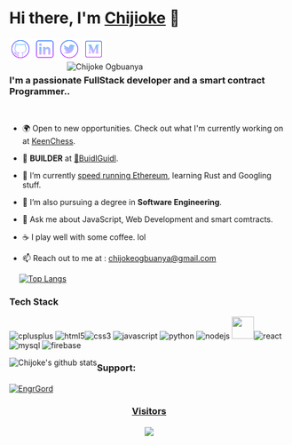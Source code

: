# Hi there, I'm [Chijioke](https://github.com/EngrGord) 👋


[<img src='media/icons8-github.svg' alt='github' height='40'>](https://github.com/EngrGord)    [<img src='media/icons8-linkedin.svg' alt='linkedin' height='40'>](https://www.linkedin.com/in/chijoke-ogbuanya/)  [<img src='media/icons8-twitter-circled.svg' alt='twitter' height='40'>](https://twitter.com/chijoke_)  [<img src='media/icons8-medium-new.svg' alt='medium' height='40'>](https://medium.com/@engrgord)
<br />
<img alt="Chijoke Ogbuanya" align="right" src="https://raw.github.com/EngrGord/EngrGord/master/pngwing.com.png" width="400px"/>

<h3>I'm a passionate <strong>FullStack developer</strong> and a <strong>smart contract Programmer.</strong>.</h3>

<br/>

- 🌍 Open to new opportunities. Check out what I'm currently working on at [KeenChess](https://keen-chess.vercel.app/).

- 🤖 <strong>BUILDER</strong> at [🏰️BuidlGuidl](https://bazaar.buidlguidl.com/builders/0x1E8c64Fd8F94da1d0E23853118B7F73a7B467209).

- 🔭 I’m currently [speed running Ethereum](https://speedrunethereum.com/builders/0x1E8c64Fd8F94da1d0E23853118B7F73a7B467209), learning Rust and Googling stuff.<br/>

- 🌱 I’m also pursuing a degree in <strong>Software Engineering</strong>.

- 🤔 Ask me about JavaScript, Web Development and smart comtracts.

- ☕ I play well with some coffee. lol

- :mailbox: Reach out to me at : chijokeogbuanya@gmail.com<br/>

<a href='https://github.com/pricing'></a> 
[![Top Langs](https://github-readme-stats.vercel.app/api/top-langs/?username=EngrGord&layout=compact&theme=github_dark&count_private=true)](https://github.com/EngrGord/github-readme-stats)

<h3>Tech Stack</h3>
<p align="left">
 <img src="https://img.icons8.com/color/48/000000/c-plus-plus-logo.png"  alt="cplusplus" width="40" height="40"/>  <img src="https://img.icons8.com/color/48/000000/html-5.png" alt="html5" width="40" height="40"/><img src="https://img.icons8.com/color/48/000000/css3.png" alt="css3" width="40" height="40"/> <img src="https://img.icons8.com/color/48/000000/javascript.png" alt="javascript" width="40" height="40"/> <img src="https://img.icons8.com/ultraviolet/40/000000/react.png" alt="python" width="40" height="40"/> 
 <img src="https://img.icons8.com/color/48/000000/nodejs.png" width="40" height="40" alt="nodejs" /> <img src="https://img.icons8.com/color/48/000000/mongodb.png" width="40" height="40" /><img src="https://img.icons8.com/color/40/000000/python.png" alt="react" width="40" height="40"/> <img src="https://img.icons8.com/ios/50/000000/mysql-logo.png" alt="mysql" width="40" height="40"/> 
 <img src="https://img.icons8.com/color/48/000000/firebase.png" alt="firebase" width="40" height="40"/>

 </p>
<p align = 'center'> 
<a href="https://github.com/EngrGord/EngrGord">
  <img align="left" alt="Chijoke's github stats" src="https://github-readme-stats.vercel.app/api?username=EngrGord&show_icons=true&count_private=true&theme=react&hide_border=true&bg_color=0D1117"/>
</a>
  <h3 align="left">Support:</h3>
<p><a href="https://www.buymeacoffee.com/chijioke"> <img align="center" src="https://cdn.buymeacoffee.com/buttons/v2/default-yellow.png" height="50" width="210" alt="EngrGord"</p>
 
 <p width='100%'>
 <h3 align="center"> Visitors</h3>
<p align="center">
  <a href="https://github.com/EngrGord/github-profile-count">
    <img align="center" src="https://profile-counter.glitch.me/{EngrGord}/count.svg" />
    </a>
  </p>
 </p>
